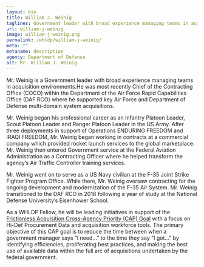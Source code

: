 ```yaml
---
layout: bio
title: William J. Weinig
taglines: Government leader with broad experience managing teams in acquisition environments 
url: william-j-weinig
image: william-j-weinig.png
permalink: /whldp/william-j-weinig/
meta: ""
metaname: description
agency: Department of Defense 
alt: Mr. William J. Weinig
---
```


<p>Mr. Weinig is a Government leader with broad experience managing teams in acquisition environments.He was most recently Chief of the Contracting Office (COCO) within the Department of the Air Force Rapid Capabilities Office (DAF RCO) where he supported key Air Force and Department of Defense multi-domain system acquisitions.&nbsp;</p>
<p>Mr. Weinig began his professional career as an Infantry Platoon Leader, Scout Platoon Leader and Ranger Platoon Leader in the US Army. After three deployments in support of Operations ENDURING FREEDOM and IRAQI FREEDOM, Mr. Weinig began working in contracts at a commercial company which provided rocket launch services to the global marketplace. Mr. Weinig then entered Government service at the Federal Aviation Administration as a Contracting Officer where he helped transform the agency&rsquo;s Air Traffic Controller training services.&nbsp;</p>
<p>Mr. Weinig went on to serve as a US Navy civilian at the F-35 Joint Strike Fighter Program Office. While there, Mr. Weinig oversaw contracting for the ongoing development and modernization of the F-35 Air System. Mr. Weinig transitioned to the DAF RCO in 2018 following a year of study at the National Defense University&rsquo;s Eisenhower School.&nbsp;</p>
<p>As a WHLDP Fellow, he will be leading initiatives in support of the <a href="https://www.performance.gov/CAP/frictionless-acquisition/">Frictionless Acquisition Cross-Agency Priority (CAP) Goal</a> with a focus on Hi-Def Procurement Data and acquisition workforce tools. The primary objective of this CAP goal is to reduce the time between when a government manager says &ldquo;I need&hellip;&rdquo; to the time they say &ldquo;I got&hellip;&rdquo; by identifying efficiencies, proliferating best practices, and making the best use of available data within the full arc of acquisitions undertaken by the federal government.</p>